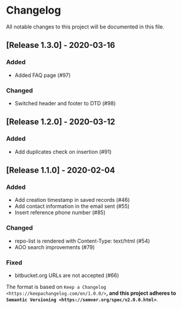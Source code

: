 # Changelog

All notable changes to this project will be documented in this file.

## [Release 1.3.0] - 2020-03-16 

### Added

-  Added FAQ page (#97) 

### Changed

-  Switched header and footer to DTD (#98)


## [Release 1.2.0] - 2020-03-12 

### Added

-  Add duplicates check on insertion (#91) 


## [Release 1.1.0] - 2020-02-04 

### Added

-  Add creation timestamp in saved records (#46)
-  Add contact information in the email sent (#55)
-  Insert reference phone number (#85)

### Changed

-  repo-list is rendered with Content-Type: text/html (#54)
-  AOO search improvements (#79)

### Fixed

-  bitbucket.org URLs are not accepted (#66)

The format is based on `Keep a
Changelog <https://keepachangelog.com/en/1.0.0/>`__, and this project
adheres to `Semantic
Versioning <https://semver.org/spec/v2.0.0.html>`__.
